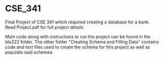 # CSE_341
Final Project of CSE 341 which required creating a database for a bank. Read Project.pdf for full project details

Main code along with instructions to run the project can be found in the bts222 folder.
The other folder "Creating Schema and Filling Data" contains code and text files used to create the schema for this project as well as populate said schemea
